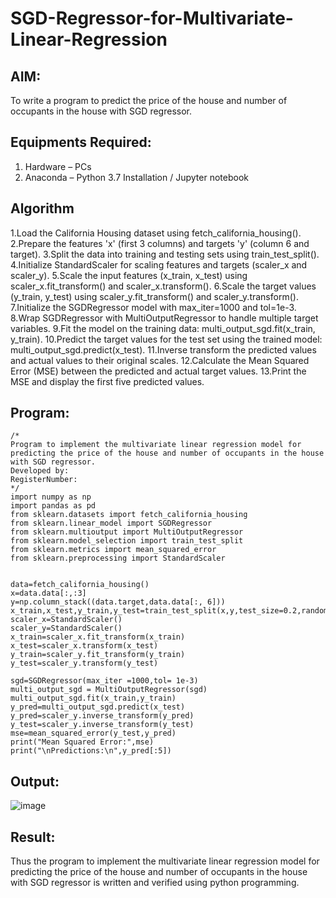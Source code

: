 # SGD-Regressor-for-Multivariate-Linear-Regression

## AIM:
To write a program to predict the price of the house and number of occupants in the house with SGD regressor.

## Equipments Required:
1. Hardware – PCs
2. Anaconda – Python 3.7 Installation / Jupyter notebook

## Algorithm
1.Load the California Housing dataset using fetch_california_housing().
2.Prepare the features 'x' (first 3 columns) and targets 'y' (column 6 and target).
3.Split the data into training and testing sets using train_test_split().
4.Initialize StandardScaler for scaling features and targets (scaler_x and scaler_y).
5.Scale the input features (x_train, x_test) using scaler_x.fit_transform() and scaler_x.transform().
6.Scale the target values (y_train, y_test) using scaler_y.fit_transform() and scaler_y.transform().
7.Initialize the SGDRegressor model with max_iter=1000 and tol=1e-3.
8.Wrap SGDRegressor with MultiOutputRegressor to handle multiple target variables.
9.Fit the model on the training data: multi_output_sgd.fit(x_train, y_train).
10.Predict the target values for the test set using the trained model: multi_output_sgd.predict(x_test).
11.Inverse transform the predicted values and actual values to their original scales.
12.Calculate the Mean Squared Error (MSE) between the predicted and actual target values.
13.Print the MSE and display the first five predicted values.


## Program:
```
/*
Program to implement the multivariate linear regression model for predicting the price of the house and number of occupants in the house with SGD regressor.
Developed by: 
RegisterNumber:
*/
import numpy as np
import pandas as pd
from sklearn.datasets import fetch_california_housing
from sklearn.linear_model import SGDRegressor
from sklearn.multioutput import MultiOutputRegressor
from sklearn.model_selection import train_test_split
from sklearn.metrics import mean_squared_error
from sklearn.preprocessing import StandardScaler


data=fetch_california_housing()
x=data.data[:,:3]
y=np.column_stack((data.target,data.data[:, 6]))
x_train,x_test,y_train,y_test=train_test_split(x,y,test_size=0.2,random_state=42)
scaler_x=StandardScaler()
scaler_y=StandardScaler()
x_train=scaler_x.fit_transform(x_train)
x_test=scaler_x.transform(x_test)
y_train=scaler_y.fit_transform(y_train)
y_test=scaler_y.transform(y_test)

sgd=SGDRegressor(max_iter =1000,tol= 1e-3)
multi_output_sgd = MultiOutputRegressor(sgd)
multi_output_sgd.fit(x_train,y_train)
y_pred=multi_output_sgd.predict(x_test)
y_pred=scaler_y.inverse_transform(y_pred)
y_test=scaler_y.inverse_transform(y_test)
mse=mean_squared_error(y_test,y_pred)
print("Mean Squared Error:",mse)
print("\nPredictions:\n",y_pred[:5])

```

## Output:
![image](https://github.com/user-attachments/assets/f4de6624-e60b-466c-a2df-4582dcc8ce7b)


## Result:
Thus the program to implement the multivariate linear regression model for predicting the price of the house and number of occupants in the house with SGD regressor is written and verified using python programming.
